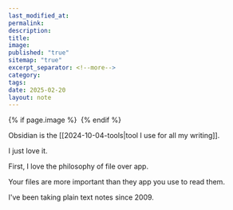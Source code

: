 ```yaml
---
last_modified_at: 
permalink: 
description: 
title: 
image: 
published: "true"
sitemap: "true"
excerpt_separator: <!--more-->
category: 
tags: 
date: 2025-02-20
layout: note
---
```



{% if page.image %} <img src="{{ page.image }}" alt=""> {% endif %}

Obsidian is the [[2024-10-04-tools|tool I use for all my writing]]. 

I just love it. 

First, I love the philosophy of file over app. 

Your files are more important than they app you use to read them. 

I've been taking plain text notes since 2009. 